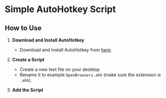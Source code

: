 # Simple AutoHotkey Script

## How to Use

1. **Download and Install AutoHotkey**
   - Download and install AutoHotkey from [here](https://www.autohotkey.com/).
   
2. **Create a Script**
   - Create a new text file on your desktop.
   - Rename it to example `OpenBrowsers.ahk` (make sure the extension is `.ahk`).
   
3. **Add the Script**
